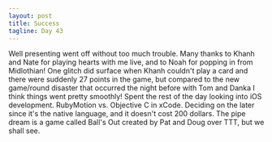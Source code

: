 ```yaml
---
layout: post
title: Success
tagline: Day 43
---
```


Well presenting went off without too much trouble. Many thanks to Khanh and Nate for playing hearts with me live, and to Noah for popping in from Midlothian! One glitch did surface when Khanh couldn't play a card and there were suddenly 27 points in the game, but compared to the new game/round disaster that occurred the night before with Tom and Danka I think things went pretty smoothly! Spent the rest of the day looking into iOS development. RubyMotion vs. Objective C in xCode. Deciding on the later since it's the native language, and it doesn't cost 200 dollars. The pipe dream is a game called Ball's Out created by Pat and Doug over TTT, but we shall see.